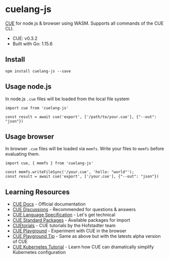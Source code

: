 # cuelang-js

[CUE](https://github.com/cuelang/cue) for node.js & browser using WASM. Supports all commands of the CUE CLI.

- CUE: v0.3.2
- Built with Go: 1.15.6

## Install

`npm install cuelang-js --save`

## Usage node.js

In node.js `.cue` files will be loaded from the local file system

```
import cue from 'cuelang-js'

const result = await cue('export', ['/path/to/your.cue'], {"--out": "json"})
```

## Usage browser

In browser `.cue` files will be loaded via `memfs`. Write your files to `memfs` before evaluating them.

```
import cue, { memfs } from 'cuelang-js'

const memfs.writeFileSync('/your.cue', 'hello: "world"');
const result = await cue('export', ['/your.cue'], {"--out": "json"})
```

## Learning Resources

- [CUE Docs](https://cuelang.org/docs/) - Official documentation
- [CUE Discussions](https://github.com/cuelang/cue/discussions) - Recommended for questions & answers
- [CUE Language Specification](https://github.com/cuelang/cue/blob/master/doc/ref/spec.md) - Let's get technical
- [CUE Standard Packages](https://github.com/cuelang/cue/blob/master/doc/ref/spec.md) - Available packages for import
- [CUEtorials](https://cuetorials.com/) - CUE tutorials by the Hofstadter team
- [CUE Playground](https://cuelang.org/play/#cue@export@cue) - Experiment with CUE in the browser
- [CUE Playground Tip](https://tip.cuelang.org/play/#cue@export@cue) - Same as above but with the latests alpha version of CUE
- [CUE Kubernetes Tutorial](https://github.com/cuelang/cue/blob/v0.3.2/doc/tutorial/kubernetes/README.md) - Learn how CUE can dramatically simplify Kubernetes configuration

